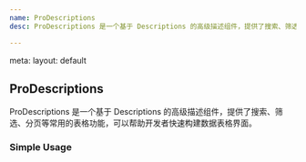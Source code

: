 ```yaml
---
name: ProDescriptions
desc: ProDescriptions 是一个基于 Descriptions 的高级描述组件，提供了搜索、筛选、分页等常用的表格功能，可以帮助开发者快速构建数据表格界面。

---
```


<route lang="yaml">
meta:
  layout: default
</route>

<script setup lang="ts">
    import BaseProDescriptions from '@/examples/ProDescriptions/base.vue'
</script>

## ProDescriptions
ProDescriptions 是一个基于 Descriptions 的高级描述组件，提供了搜索、筛选、分页等常用的表格功能，可以帮助开发者快速构建数据表格界面。

### Simple Usage

<Demo title="Simple Usage" :raw="BaseProDescriptionsRaw">
    <BaseProDescriptions />
</Demo>

